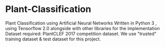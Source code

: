# Plant-Classification
Plant Classification using Artificial Neural Networks
Written in Python 3 , using Tensorflow 2.0 alongside with other libraries for the implementation
Dataset required: PlantCLEF 2017 competition dataset. We use "trusted" training dataset & test dataset for this project.
